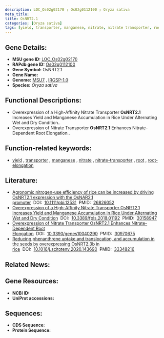```yaml
---
description: LOC_Os02g02170 ; Os02g0112100 ; Oryza sativa
meta_title:
title: OsNRT2.1
categories: [Oryza sativa]
tags: [yield, transporter, manganese, nitrate, nitrate transporter, root, root elongation]
---
```


## Gene Details:
- **MSU gene ID:** [LOC_Os02g02170](http://rice.uga.edu/cgi-bin/ORF_infopage.cgi?orf=LOC_Os02g02170)  
- **RAPdb gene ID:** [Os02g0112100](https://rapdb.dna.affrc.go.jp/locus/?name=Os02g0112100)  
- **Gene Symbol:** OsNRT2.1
- **Gene Name:**
- **Genome:**  [MSU7](http://rice.uga.edu/)&nbsp;,&nbsp;[IRGSP-1.0](https://rapdb.dna.affrc.go.jp/download/irgsp1.html)
- **Species:** *Oryza sativa*

## Functional Descriptions:
   - Overexpression of a High-Affinity Nitrate Transporter **OsNRT2.1** Increases Yield and Manganese Accumulation in Rice Under Alternating Wet and Dry Condition..
   - Overexpression of Nitrate Transporter **OsNRT2.1** Enhances Nitrate-Dependent Root Elongation..

## Function-related keywords:
   - [yield](/tags/yield/)&nbsp;,&nbsp;[transporter](/tags/transporter/)&nbsp;,&nbsp;[manganese](/tags/manganese/)&nbsp;,&nbsp;[nitrate](/tags/nitrate/)&nbsp;,&nbsp;[nitrate-transporter](/tags/nitrate-transporter/)&nbsp;,&nbsp;[root](/tags/root/)&nbsp;,&nbsp;[root-elongation](/tags/root-elongation/)

## Literature:
   - [Agronomic nitrogen-use efficiency of rice can be increased by driving OsNRT2.1 expression with the OsNAR2.1 promoter](https://www.doi.org/10.1111/pbi.12531)&nbsp;&nbsp;DOI:&nbsp;&nbsp;[10.1111/pbi.12531](https://www.doi.org/10.1111/pbi.12531)&nbsp;&nbsp;PMID:&nbsp;&nbsp;[26826052](https://pubmed.ncbi.nlm.nih.gov/26826052/)
   - [Overexpression of a High-Affinity Nitrate Transporter OsNRT2.1 Increases Yield and Manganese Accumulation in Rice Under Alternating Wet and Dry Condition](https://www.doi.org/10.3389/fpls.2018.01192)&nbsp;&nbsp;DOI:&nbsp;&nbsp;[10.3389/fpls.2018.01192](https://www.doi.org/10.3389/fpls.2018.01192)&nbsp;&nbsp;PMID:&nbsp;&nbsp;[30158947](https://pubmed.ncbi.nlm.nih.gov/30158947/)
   - [Overexpression of Nitrate Transporter OsNRT2.1 Enhances Nitrate-Dependent Root Elongation](https://www.doi.org/10.3390/genes10040290)&nbsp;&nbsp;DOI:&nbsp;&nbsp;[10.3390/genes10040290](https://www.doi.org/10.3390/genes10040290)&nbsp;&nbsp;PMID:&nbsp;&nbsp;[30970675](https://pubmed.ncbi.nlm.nih.gov/30970675/)
   - [Reducing phenanthrene uptake and translocation, and accumulation in the seeds by overexpressing OsNRT2.3b in rice](https://www.doi.org/10.1016/j.scitotenv.2020.143690)&nbsp;&nbsp;DOI:&nbsp;&nbsp;[10.1016/j.scitotenv.2020.143690](https://www.doi.org/10.1016/j.scitotenv.2020.143690)&nbsp;&nbsp;PMID:&nbsp;&nbsp;[33348216](https://pubmed.ncbi.nlm.nih.gov/33348216/)

## Related News:

## Gene Resources:
- **NCBI ID:**  []()
- **UniProt accessions:** [](https://www.uniprot.org/uniprotkb//entry)

## Sequences:
- **CDS Sequence:**
- **Protein Sequence:**
